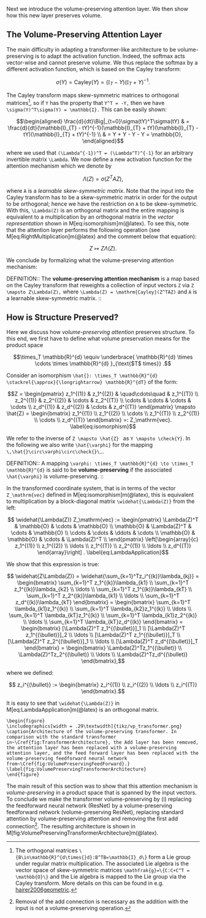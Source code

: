 Next we introduce the volume-preserving attention layer. We then show how this new layer preserves volume.

## The Volume-Preserving Attention Layer

The main difficulty in adapting a transformer-like architecture to be volume-preserving is to adapt the activation function. Indeed, the softmax acts vector-wise and cannot preserve volume. We thus replace the softmax by a different activation function, which is based on the Cayley transform:

```math
\sigma(Y) = \mathrm{Cayley}(Y) = (\mathbb{I}_{T} - Y)(\mathbb{I}_{T} + Y)^{-1}.
```

The Cayley transform maps skew-symmetric matrices to orthogonal matrices[^1], so if ``Y`` has the property that ``Y^T = -Y,`` then we have ``\sigma(Y)^T\sigma(Y) = \mathbb{I}.`` This can be easily shown:

[^1]: The orthogonal matrices ``\{B\in\mathbb{R}^{d\times{}d}:B^TB=\mathbb{I}_d\}`` form a Lie group under regular matrix multiplication. The associated Lie algebra is the vector space of skew-symmetric matrices ``\mathfrak{g}=\{C:C+C^T = \mathbb{O}\}`` and the Lie algebra is mapped to the Lie group via the Cayley transform. More details on this can be found in e.g. [hairer2006geometric](@cite).

```math
\begin{aligned}
\frac{d}{dt}\Big|_{t=0}\sigma(tY)^T\sigma(tY) & = \frac{d}{dt}(\mathbb{I}_{T} - tY)^{-1}(\mathbb{I}_{T} + tY)(\mathbb{I}_{T} - tY)(\mathbb{I}_{T} + tY)^{-1} \\
                                              & = Y + Y - Y - Y = \mathbb{O},
\end{aligned}
```

where we used that ``(\Lambda^{-1})^T = (\Lambda^T)^{-1}`` for an arbitrary invertible matrix ``\Lambda``. We now define a new activation function for the attention mechanism which we denote by 

```math
\Lambda(Z) = \sigma (Z^T A Z),
``` 

where ``A`` is a *learnable skew-symmetric matrix*. Note that the input into the Cayley transform has to be a skew-symmetric matrix in order for the output to be orthogonal; hence we have the restriction on ``A`` to be skew-symmetric. With this, ``\Lambda(Z)`` is an orthogonal matrix and the entire mapping is equivalent to a multiplication by an orthogonal matrix in the *vector representation* shown in M[eq:isomorphism]m(@latex). To see this, note that the attention layer performs the following operation (see M[eq:RightMultiplication]m(@latex) and the comment below that equation):
```math
Z \mapsto Z\Lambda(Z).
\label{eq:LambdaRight}
```

We conclude by formalizing what the volume-preserving attention mechanism:

DEFINITION::
The **volume-preserving attention mechanism** is a map based on the Cayley transform that reweights a collection of input vectors ``Z`` via ``Z \mapsto Z\Lambda(Z),`` where ``\Lambda(Z) = \mathrm{Cayley}(Z^TAZ)`` and ``A`` is a learnable skew-symmetric matrix. 
::

## How is Structure Preserved? 

Here we discuss how *volume-preserving attention* preserves structure. To this end, we first have to define what volume preservation means for the product space
```math
\times_T \mathbb{R}^{d} \equiv \underbrace{ \mathbb{R}^{d} \times \cdots \times \mathbb{R}^{d} }_{\text{$T$ times}} .
```

Consider an isomorphism ``\hat{}: \times_T \mathbb{R}^{d} \stackrel{\approx}{\longrightarrow} \mathbb{R}^{dT}`` of the form:
```math
Z = \begin{pmatrix}
            z_1^{(1)} &  z_1^{(2)} & \quad\cdots\quad & z_1^{(T)} \\
            z_2^{(1)} &  z_2^{(2)} & \cdots & z_2^{(T)} \\
            \cdots &  \cdots & \cdots & \cdots \\
            z_d^{(1)} & z_d^{(2)} & \cdots & z_d^{(T)}
    \end{pmatrix}
\mapsto \hat{Z} = 
\begin{bmatrix}
    z_1^{(1)} \\
    z_1^{(2)} \\
    \cdots \\
    z_1^{(T)} \\
    z_2^{(1)} \\
    \cdots \\
    z_d^{(T)}
\end{bmatrix} 
=: Z_\mathrm{vec}.
\label{eq:isomorphism}
```

We refer to the inverse of ``Z \mapsto \hat{Z} `` as ``Y \mapsto \check{Y}``. In the following we also write ``\hat{\varphi}`` for the mapping ``\,\hat{}\circ\varphi\circ\check{}\,``.

DEFINITION::
A mapping ``\varphi: \times_T \mathbb{R}^{d} \to \times_T \mathbb{R}^{d}`` is said to be **volume-preserving** if the associated ``\hat{\varphi}`` is volume-preserving.
::


In the transformed coordinate system, that is in terms of the vector ``Z_\mathrm{vec}`` defined in M[eq:isomorphism]m(@latex), this is equivalent to multiplication by a block-diagonal matrix ``\widehat{\Lambda(Z)}`` from the left:
```math
    \widehat{\Lambda(Z)} Z_\mathrm{vec} :=
    \begin{pmatrix}
    \Lambda(Z)^T & \mathbb{O} & \cdots  & \mathbb{O} \\
    \mathbb{O} & \Lambda(Z)^T & \cdots & \mathbb{O} \\
    \cdots & \cdots & \ddots & \cdots \\ 
    \mathbb{O} & \mathbb{O} & \cdots & \Lambda(Z)^T \\
    \end{pmatrix}
    \left[\begin{array}{c}  z_1^{(1)} \\ z_1^{(2)} \\ \ldots \\ z_1^{(T)} \\ z_2^{(1)} \\ \ldots \\ z_d^{(T)} \end{array}\right] .
    \label{eq:LambdaApplication}
```

We show that this expression is true:

```math
    \widehat{Z\Lambda(Z)} = \widehat{\sum_{k=1}^Tz_i^{(k)}\lambda_{kj}} = \begin{bmatrix} \sum_{k=1}^T z_1^{(k)}\lambda_{k1} \\ \sum_{k=1}^T z_1^{(k)}\lambda_{k2} \\ \ldots \\ \sum_{k=1}^T z_1^{(k)}\lambda_{kT} \\ \sum_{k=1}^T z_2^{(k)}\lambda_{k1} \\ \ldots \\ \sum_{k=1}^T z_d^{(k)}\lambda_{kT} \end{bmatrix} = \begin{bmatrix} \sum_{k=1}^T \lambda_{k1}z_1^{(k)} \\ \sum_{k=1}^T \lambda_{k2}z_1^{(k)} \\ \ldots \\ \sum_{k=1}^T \lambda_{kT}z_1^{(k)} \\ \sum_{k=1}^T \lambda_{k1}z_2^{(k)} \\ \ldots \\ \sum_{k=1}^T \lambda_{kT}z_d^{(k)} \end{bmatrix} = \begin{bmatrix} [\Lambda(Z)^T z_1^{(\bullet)}]_1 \\ [\Lambda(Z)^T z_1^{(\bullet)}]_2 \\ \ldots \\ [\Lambda(Z)^T z_1^{(\bullet)}]_T \\ [\Lambda(Z)^T z_2^{(\bullet)}]_1 \\ \ldots \\ [\Lambda(Z)^T z_d^{(\bullet)}]_T \end{bmatrix} = \begin{bmatrix} \Lambda(Z)^Tz_1^{(\bullet)} \\ \Lambda(Z)^Tz_2^{(\bullet)} \\ \ldots \\ \Lambda(Z)^Tz_d^{(\bullet)} \end{bmatrix},
```

where we defined:

```math
    z_i^{(\bullet)} := \begin{bmatrix} z_i^{(1)} \\ z_i^{(2)} \\ \ldots \\ z_i^{(T)} \end{bmatrix}.
```

It is easy to see that ``\widehat{\Lambda(Z)}`` in M[eq:LambdaApplication]m(@latex) is an orthogonal matrix. 

```@raw latex
\begin{figure}
\includegraphics[width = .29\textwidth]{tikz/vp_transformer.png}
\caption{Architecture of the volume-preserving transformer. In comparison with the standard transformer in~\Cref{fig:TransformerArchitecture}, the Add layer has been removed, the attention layer has been replaced with a volume-preserving attention layer, and the feed forward layer has been replaced with the volume-preserving feedforward neural network from~\Cref{fig:VolumePreservingFeedForward}.}
\label{fig:VolumePreservingTransformerArchitecture}
\end{figure}
```

The main result of this section was to show that this attention mechanism is *volume-preserving* in a product space that is spanned by the input vectors. To conclude we make the transformer volume-preserving  by (i) replacing the feedforward neural network (ResNet) by a volume-preserving feedforward network (volume-preserving ResNet), replacing standard attention by volume-preserving attention and removing the first add connection[^2]. The resulting architecture is shown in M[fig:VolumePreservingTransformerArchitecture]m(@latex).

[^2]: Removal of the add connection is necessary as the addition with the input is not a volume-preserving operation. 